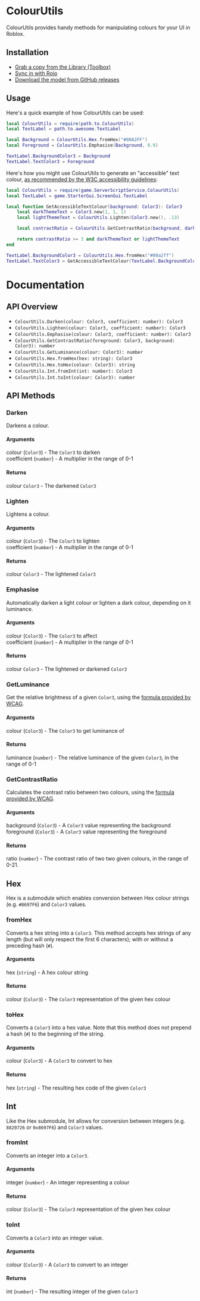 # ColourUtils
ColourUtils provides handy methods for manipulating colours for your UI in Roblox.

## Installation
* [Grab a copy from the Library (Toolbox)](https://www.roblox.com/library/6573728888)
* [Sync in with Rojo](https://rojo.space)
* [Download the model from GitHub releases](https://github.com/ClockworkSquirrel/colour-utils/releases/latest)

## Usage
Here's a quick example of how ColourUtils can be used:

```lua
local ColourUtils = require(path.to.ColourUtils)
local TextLabel = path.to.awesome.TextLabel

local Background = ColourUtils.Hex.fromHex("#00A2FF")
local Foreground = ColourUtils.Emphasise(Background, 0.9)

TextLabel.BackgroundColor3 = Background
TextLabel.TextColor3 = Foreground
```

Here's how you might use ColourUtils to generate an "accessible" text colour, [as recommended by the W3C accessibility guidelines](https://www.w3.org/TR/2008/REC-WCAG20-20081211/#visual-audio-contrast-contrast):
```lua
local ColourUtils = require(game.ServerScriptService.ColourUtils)
local TextLabel = game.StarterGui.ScreenGui.TextLabel

local function GetAccessibleTextColour(background: Color3): Color3
    local darkThemeText = Color3.new(1, 1, 1)
    local lightThemeText = ColourUtils.Lighten(Color3.new(), .13)

    local contrastRatio = ColourUtils.GetContrastRatio(background, darkThemeText)

    return contrastRatio >= 3 and darkThemeText or lightThemeText
end

TextLabel.BackgroundColor3 = ColourUtils.Hex.fromHex("#00a2ff")
TextLabel.TextColor3 = GetAccessibleTextColour(TextLabel.BackgroundColor3)
```

# Documentation
## API Overview
* `ColourUtils.Darken(colour: Color3, coefficient: number): Color3`
* `ColourUtils.Lighten(colour: Color3, coefficient: number): Color3`
* `ColourUtils.Emphasise(colour: Color3, coefficient: number): Color3`
* `ColourUtils.GetContrastRatio(foreground: Color3, background: Color3): number`
* `ColourUtils.GetLuminance(colour: Color3): number`
* `ColourUtils.Hex.fromHex(hex: string): Color3`
* `ColourUtils.Hex.toHex(colour: Color3): string`
* `ColourUtils.Int.fromInt(int: number): Color3`
* `ColourUtils.Int.toInt(colour: Color3): number`

## API Methods
### Darken
Darkens a colour.
#### Arguments
colour (`Color3`) - The `Color3` to darken\
coefficient (`number`) - A multiplier in the range of 0-1
#### Returns
colour `Color3` - The darkened `Color3`

### Lighten
Lightens a colour.
#### Arguments
colour (`Color3`) - The `Color3` to lighten\
coefficient (`number`) - A multiplier in the range of 0-1
#### Returns
colour `Color3` - The lightened `Color3`

### Emphasise
Automatically darken a light colour or lighten a dark colour, depending on it luminance.
#### Arguments
colour (`Color3`) - The `Color3` to affect\
coefficient (`number`) - A multiplier in the range of 0-1
#### Returns
colour `Color3` - The lightened or darkened `Color3`

### GetLuminance
Get the relative brightness of a given `Color3`, using the [formula provided by WCAG](https://www.w3.org/TR/WCAG20-TECHS/G17.html#G17-tests).
#### Arguments
colour (`Color3`) - The `Color3` to get luminance of
#### Returns
luminance (`number`) - The relative luminance of the given `Color3`, in the range of 0-1

### GetContrastRatio
Calculates the contrast ratio between two colours, using the [formula provided by WCAG](https://www.w3.org/TR/WCAG20-TECHS/G17.html#G17-tests).
#### Arguments
background (`Color3`) - A `Color3` value representing the background\
foreground (`Color3`) - A `Color3` value representing the foreground
#### Returns
ratio (`number`) - The contrast ratio of two two given colours, in the range of 0-21.

## Hex
Hex is a submodule which enables conversion between Hex colour strings (e.g. `#8697F6`) and `Color3` values.

### fromHex
Converts a hex string into a `Color3`. This method accepts hex strings of any length (but will only respect the first 6 characters); with or without a preceding hash (`#`).
#### Arguments
hex (`string`) - A hex colour string
#### Returns
colour (`Color3`) - The `Color3` representation of the given hex colour

### toHex
Converts a `Color3` into a hex value. Note that this method does not prepend a hash (`#`) to the beginning of the string.
#### Arguments
colour (`Color3`) - A `Color3` to convert to hex
#### Returns
hex (`string`) - The resulting hex code of the given `Color3`

## Int
Like the Hex submodule, Int allows for conversion between integers (e.g. `8820726` or `0x8697F6`) and `Color3` values.

### fromInt
Converts an integer into a `Color3`.
#### Arguments
integer (`number`) - An integer representing a colour
#### Returns
colour (`Color3`) - The `Color3` representation of the given hex colour

### toInt
Converts a `Color3` into an integer value.
#### Arguments
colour (`Color3`) - A `Color3` to convert to an integer
#### Returns
int (`number`) - The resulting integer of the given `Color3`
